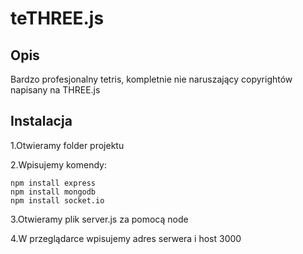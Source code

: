 # teTHREE.js

## Opis 
Bardzo profesjonalny tetris, kompletnie nie naruszający copyrightów napisany na THREE.js

## Instalacja

1.Otwieramy folder projektu

2.Wpisujemy komendy:
  ```
  npm install express
  npm install mongodb
  npm install socket.io
  
  ```
3.Otwieramy plik server.js za pomocą node

4.W przeglądarce wpisujemy adres serwera i host 3000
